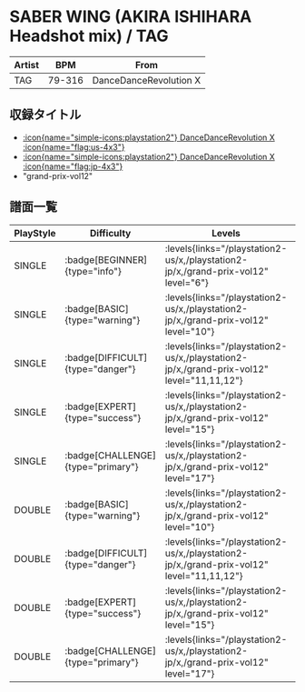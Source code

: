 # SABER WING (AKIRA ISHIHARA Headshot mix) / TAG

|Artist|BPM|From|
|------|---|----|
|TAG|79-316|DanceDanceRevolution X|

## 収録タイトル

- [:icon{name="simple-icons:playstation2"} DanceDanceRevolution X :icon{name="flag:us-4x3"}](/playstation2-us/x)
- [:icon{name="simple-icons:playstation2"} DanceDanceRevolution X :icon{name="flag:jp-4x3"}](/playstation2-jp/x)
- "grand-prix-vol12"

## 譜面一覧

|PlayStyle|Difficulty|Levels|Notes|Movie|
|---------|----------|------|-----|-----|
|SINGLE| :badge[BEGINNER]{type="info"}| :levels{links="/playstation2-us/x,/playstation2-jp/x,/grand-prix-vol12" level="6"}|175/12||
|SINGLE| :badge[BASIC]{type="warning"}| :levels{links="/playstation2-us/x,/playstation2-jp/x,/grand-prix-vol12" level="10"}|297/17||
|SINGLE| :badge[DIFFICULT]{type="danger"}| :levels{links="/playstation2-us/x,/playstation2-jp/x,/grand-prix-vol12" level="11,11,12"}|357/10||
|SINGLE| :badge[EXPERT]{type="success"}| :levels{links="/playstation2-us/x,/playstation2-jp/x,/grand-prix-vol12" level="15"}|439/29||
|SINGLE| :badge[CHALLENGE]{type="primary"}| :levels{links="/playstation2-us/x,/playstation2-jp/x,/grand-prix-vol12" level="17"}|492/31||
|DOUBLE| :badge[BASIC]{type="warning"}| :levels{links="/playstation2-us/x,/playstation2-jp/x,/grand-prix-vol12" level="10"}|276/15||
|DOUBLE| :badge[DIFFICULT]{type="danger"}| :levels{links="/playstation2-us/x,/playstation2-jp/x,/grand-prix-vol12" level="11,11,12"}|341/10||
|DOUBLE| :badge[EXPERT]{type="success"}| :levels{links="/playstation2-us/x,/playstation2-jp/x,/grand-prix-vol12" level="15"}|421/29||
|DOUBLE| :badge[CHALLENGE]{type="primary"}| :levels{links="/playstation2-us/x,/playstation2-jp/x,/grand-prix-vol12" level="17"}|480/25||
